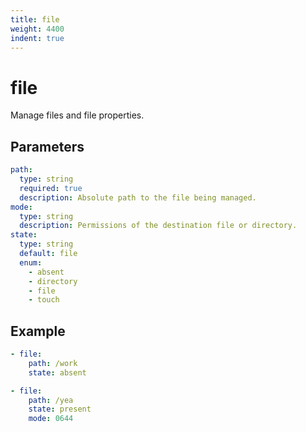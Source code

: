 ```yaml
---
title: file
weight: 4400
indent: true
---
```

# file

Manage files and file properties.

## Parameters

```yaml
path:
  type: string
  required: true
  description: Absolute path to the file being managed.
mode:
  type: string
  description: Permissions of the destination file or directory.
state:
  type: string
  default: file
  enum:
    - absent
    - directory
    - file
    - touch
```
## Example

```yaml
- file:
    path: /work
    state: absent

- file:
    path: /yea
    state: present
    mode: 0644
```